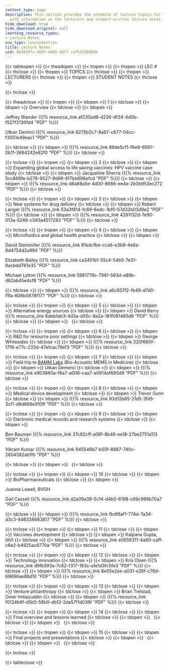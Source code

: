 ```yaml
---
content_type: page
description: This section provides the schedule of lecture topics for the course along
  with information on the lecturers and student-written lecture notes.
hide_download: true
hide_download_original: null
learning_resource_types:
- Lecture Notes
ocw_type: CourseSection
title: Lecture Notes
uid: 063439fc-d697-4666-48f7-caf5d330d88b
---
```


{{< tableopen >}}
{{< theadopen >}}
{{< tropen >}}
{{< thopen >}}
LEC #
{{< thclose >}}
{{< thopen >}}
TOPICS
{{< thclose >}}
{{< thopen >}}
LECTURERS
{{< thclose >}}
{{< thopen >}}
STUDENT NOTES
{{< thclose >}}

{{< trclose >}}

{{< theadclose >}}
{{< tropen >}}
{{< tdopen >}}
1
{{< tdclose >}}
{{< tdopen >}}
Overview
{{< tdclose >}}
{{< tdopen >}}


Jeffrey Blander ({{% resource_link af230ad8-d226-4f24-4d0b-f527f2130fd4 "PDF" %}})

Utkan Demirci ({{% resource_link 6275b2c7-8a97-c877-04cc-f3051e49eac1 "PDF" %}})


{{< tdclose >}}
{{< tdopen >}}
({{% resource_link 89de5cf1-f6e9-9597-0b11-3664242e82f0 "PDF" %}})
{{< tdclose >}}

{{< trclose >}}
{{< tropen >}}
{{< tdopen >}}
2
{{< tdclose >}}
{{< tdopen >}}
Expanding global access to life saving vaccines: HPV vaccine case study
{{< tdclose >}}
{{< tdopen >}}
Jacqueline Sherris ({{% resource_link 5cc868fe-b276-9527-9d98-6f7bb686efcd "PDF" %}})
{{< tdclose >}}
{{< tdopen >}}
({{% resource_link d8a88a5e-4d00-8666-ee4e-2b0b953ec272 "PDF" %}})
{{< tdclose >}}

{{< trclose >}}
{{< tropen >}}
{{< tdopen >}}
3
{{< tdclose >}}
{{< tdopen >}}
New systems for drug delivery
{{< tdclose >}}
{{< tdopen >}}
Robert Langer ({{% resource_link 53a3f814-fc69-6edc-1bf0-57d32b03d9e2 "PDF" %}})
{{< tdclose >}}
{{< tdopen >}}
({{% resource_link 4281132d-7e90-013a-5248-c593a4517293 "PDF" %}})
{{< tdclose >}}

{{< trclose >}}
{{< tropen >}}
{{< tdopen >}}
4
{{< tdclose >}}
{{< tdopen >}}
Microfluidics and global health practice
{{< tdclose >}}
{{< tdopen >}}


David Steinmiller ({{% resource_link 81edcfbe-cca6-e3b8-4e6a-8d4754d2a994 "PDF" %}})

Elizabeth Bailey ({{% resource_link ca3451b1-55c4-54b5-7e31-8acbdd761e35 "PDF" %}})

Michael Lytton ({{% resource_link 5981779c-7981-593d-a89b-d62ab45e4cf8 "PDF" %}})


{{< tdclose >}}
{{< tdopen >}}
({{% resource_link a6c657f2-fb49-d7d0-f1fa-606b0878f177 "PDF" %}})
{{< tdclose >}}

{{< trclose >}}
{{< tropen >}}
{{< tdopen >}}
5
{{< tdclose >}}
{{< tdopen >}}
Alternative energy sources
{{< tdclose >}}
{{< tdopen >}}
David Berry ({{% resource_link 6deb1eb3-4d3a-d55c-8a2a-181f081485d6 "PDF" %}})
{{< tdclose >}}
{{< tdopen >}}
 
{{< tdclose >}}

{{< trclose >}}
{{< tropen >}}
{{< tdopen >}}
6
{{< tdclose >}}
{{< tdopen >}}
R&D for resource poor settings
{{< tdclose >}}
{{< tdopen >}}
George Whitesides
{{< tdclose >}}
{{< tdopen >}}
({{% resource_link 320f660f-17f8-e77c-233d-47efcac76ef3 "PDF" %}})
{{< tdclose >}}

{{< trclose >}}
{{< tropen >}}
{{< tdopen >}}
7
{{< tdclose >}}
{{< tdopen >}}
Field trip to [BAMM Labs](http://bammlabs.com/) (Bio-Acoustic MEMS in Medicine)
{{< tdclose >}}
{{< tdopen >}}
Utkan Demerci
{{< tdclose >}}
{{< tdopen >}}
({{% resource_link e903860a-f6a7-a006-caa7-a0614af680d9 "PDF" %}})
{{< tdclose >}}

{{< trclose >}}
{{< tropen >}}
{{< tdopen >}}
8
{{< tdclose >}}
{{< tdopen >}}
Medical device development
{{< tdclose >}}
{{< tdopen >}}
Trevor Gunn
{{< tdclose >}}
{{< tdopen >}}
({{% resource_link 93d12b85-21d5-3fd5-3cf1-d9d666e910ff "PDF" %}})
{{< tdclose >}}

{{< trclose >}}
{{< tropen >}}
{{< tdopen >}}
9
{{< tdclose >}}
{{< tdopen >}}
Electronic medical records and research systems
{{< tdclose >}}
{{< tdopen >}}


Ben Bauman ({{% resource_link 37c82cff-a06f-8b46-ee18-27be2751a113 "PDF" %}})

Vikram Kumar ({{% resource_link 945546b7-b55f-8887-740c-2604582ab1fb "PDF" %}})


{{< tdclose >}}
{{< tdopen >}}
 
{{< tdclose >}}

{{< trclose >}}
{{< tropen >}}
{{< tdopen >}}
10
{{< tdclose >}}
{{< tdopen >}}
BioPharmaceuticals
{{< tdclose >}}
{{< tdopen >}}


Joanna Lowell, BVGH

Gail Cassell ({{% resource_link d2a09a38-5c14-d4b5-6198-c69c996b70a7 "PDF" %}})


{{< tdclose >}}
{{< tdopen >}}
({{% resource_link fbdf6af1-774d-7a34-d3c3-846338683817 "PDF" %}})
{{< tdclose >}}

{{< trclose >}}
{{< tropen >}}
{{< tdopen >}}
11
{{< tdclose >}}
{{< tdopen >}}
Vaccines development
{{< tdclose >}}
{{< tdopen >}}
Kalpana Gupta, IAVI
{{< tdclose >}}
{{< tdopen >}}
({{% resource_link e0656311-4a80-caff-c6e2-b4925ac8770a "PDF" %}})
{{< tdclose >}}

{{< trclose >}}
{{< tropen >}}
{{< tdopen >}}
12
{{< tdclose >}}
{{< tdopen >}}
Technology innovation
{{< tdclose >}}
{{< tdopen >}}
Kris Olsen ({{% resource_link d9fb593a-7c62-f317-193c-a1e1d3fc5fe3 "PDF" %}})
{{< tdclose >}}
{{< tdopen >}}
({{% resource_link 8e05e2ee-a031-e26f-c76d-69696ae86d10 "PDF" %}})
{{< tdclose >}}

{{< trclose >}}
{{< tropen >}}
{{< tdopen >}}
13
{{< tdclose >}}
{{< tdopen >}}
Venture philanthropy
{{< tdclose >}}
{{< tdopen >}}
Brian Trelstad, Omer Imtiazuddin
{{< tdclose >}}
{{< tdopen >}}
({{% resource_link f0124b6f-d5b5-58b0-db12-2da57f1d036f "PDF" %}})
{{< tdclose >}}

{{< trclose >}}
{{< tropen >}}
{{< tdopen >}}
14
{{< tdclose >}}
{{< tdopen >}}
Final overview and lessons learned
{{< tdclose >}}
{{< tdopen >}}
 
{{< tdclose >}}
{{< tdopen >}}
 
{{< tdclose >}}

{{< trclose >}}
{{< tropen >}}
{{< tdopen >}}
15
{{< tdclose >}}
{{< tdopen >}}
Final projects and presentations
{{< tdclose >}}
{{< tdopen >}}
 
{{< tdclose >}}
{{< tdopen >}}
 
{{< tdclose >}}

{{< trclose >}}

{{< tableclose >}}
